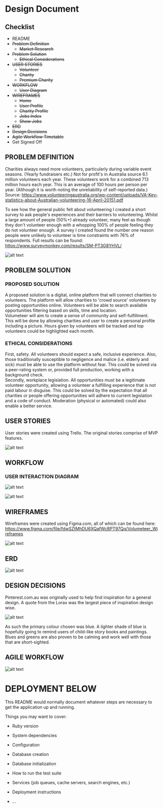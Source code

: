 # Design Document
## Checklist
* README
* ~~Problem Definition~~  
  * ~~Market Research~~
* ~~Problem Solution~~  
  * ~~Ethical Considerations~~
* ~~USER STORIES~~
  * ~~Volunteer~~  
  * ~~Charity~~  
  * ~~Premium Charity~~  
* ~~WORKFLOW~~
  * ~~User Diagram~~
* ~~WIREFRAMES~~
  * ~~Home~~  
  * ~~User Profile~~  
  * ~~Charity Profile~~  
  * ~~Jobs Index~~  
  * ~~Show Jobs~~  
* ~~ERD~~
* ~~Design Decisions~~
* ~~Agile Workflow Timetable~~
* Get Signed Off

## PROBLEM DEFINITION

  Charities always need more volunteers, particularly during variable event seasons. (Yearly fundraisers etc.) Not for profit's in Australia source 6.1 million volunteers each year. These volunteers work for a combined 713 million hours each year. This is an average of 100 hours per person per year. (Although it is worth noting the unreliability of self-reported data.)
  Source: https://www.volunteeringaustralia.org/wp-content/uploads/VA-Key-statistics-about-Australian-volunteering-16-April-20151.pdf

  To see how the general public felt about volunteering I created a short survey to ask people's experiences and their barriers to volunteering. Whilst a large amount of people (50%+) already volunteer, many feel as though they don't volunteer enough with a whopping 100% of people feeling they do not volunteer enough. A survey I created found the number one reason people were unlikely to volunteer is time constraints with 76% of respondents.
  Full results can be found: https://www.surveymonkey.com/results/SM-PT3G8YHVL/

  ![alt text][survey_pic]

  [survey_pic]:app/assets/images/survey.png "Survey Results"


## PROBLEM SOLUTION
### PROPOSED SOLUTION
  A proposed solution is a digital, online platform that will connect charities to volunteers. The platform will allow charities to 'crowd source' volunteers by posting opportunities online. Volunteers will be able to search available opportunities filtering based on skills, time and location.  
  Volumeteer will aim to create a sense of community and self-fulfillment. This will be done by allowing charities and user to create a personal profile including a picture. Hours given by volunteers will be tracked and top volunteers could be highlighted each month.

### ETHICAL CONSIDERATIONS  
  First, safety. All volunteers should expect a safe, inclusive experience. Also, those traditionally susceptible to negligence and malice (i.e. elderly and sick) must be able to use the platform without fear. This could be solved via a peer-rating system or, provided full production, working with a background check.  
  Secondly, workplace legislation. All opportunities must be a legitimate volunteer opportunity, allowing a volunteer a fulfilling experience that is not paid labour in disguise. This could be solved by the expectation that all charities or people offering opportunities will adhere to current legislation and a code of conduct. Moderation (physical or automated) could also enable a better service.

## USER STORIES
  User stories were created using Trello. The original stories comprise of MVP features.

![alt text][userStories]

[userStories]:app/assets/images/userStories.png "User Stories for project"

## WORKFLOW
### USER INTERACTION DIAGRAM
![alt text][volunteerFlow]

[volunteerFlow]:app/assets/images/volunteerFlow.png "Volunteer flow for project"

![alt text][charityFlow]

[charityFlow]:app/assets/images/charityFlow.png "charityFlow for project"

## WIREFRAMES

   Wireframes were created using Figma.com, all of which can be found here: https://www.figma.com/file/fdwSZtMhDU6XQafWcBPT97Qq/Volumeteer_Wireframes

   ![alt text][wireframe]

   [wireframe]:app/assets/images/wireframes.png "Wireframes for project"



## ERD
![alt text][erd_pic]

[erd_pic]:app/assets/images/erd.PNG "ERD"


## DESIGN DECISIONS

   Pinterest.com.au was originally used to help find inspiration for a general design.
   A quote from the Lorax was the largest piece of inspiration design wise.

   ![alt text][lorax_pic]

   [lorax_pic]:app/assets/images/lorax.PNG "Lorax"
   As such the primary colour chosen was blue. A lighter shade of blue is hopefully going to remind users of child-like story books and paintings. Blues and greens are also proven to be calming and work well with those that are short-sighted.

## AGILE WORKFLOW
   ![alt text][agile_pic]

   [agile_pic]:app/assets/images/agileFlow.png "Agile Timetable"




# DEPLOYMENT BELOW
This README would normally document whatever steps are necessary to get the
application up and running.

Things you may want to cover:

* Ruby version

* System dependencies

* Configuration

* Database creation

* Database initialization

* How to run the test suite

* Services (job queues, cache servers, search engines, etc.)

* Deployment instructions

* ...
